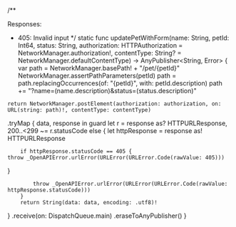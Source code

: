 /**


Responses:
   - 405: Invalid input
*/
static func updatePetWithForm(name: String, petId: Int64, status: String, authorization: HTTPAuthorization = NetworkManager.authorization!, contentType: String? = NetworkManager.defaultContentType) -> AnyPublisher<String, Error> {
var path = NetworkManager.basePath! + "/pet/{petId}"
NetworkManager.assertPathParameters(petId)
path = path.replacingOccurrences(of: "{petId}", with: petId.description)
path += "?name=\(name.description)&status=\(status.description)"

    return NetworkManager.postElement(authorization: authorization, on: URL(string: path)!, contentType: contentType)
.tryMap { data, response in
        guard let r = response as? HTTPURLResponse, 200..<299 ~= r.statusCode else {
        let httpResponse = response as! HTTPURLResponse

        if httpResponse.statusCode == 405 {
    throw _OpenAPIError.urlError(URLError(URLError.Code(rawValue: 405)))
}

            throw _OpenAPIError.urlError(URLError(URLError.Code(rawValue: httpResponse.statusCode)))
        }
        return String(data: data, encoding: .utf8)!
}
    .receive(on: DispatchQueue.main)
    .eraseToAnyPublisher()
}
